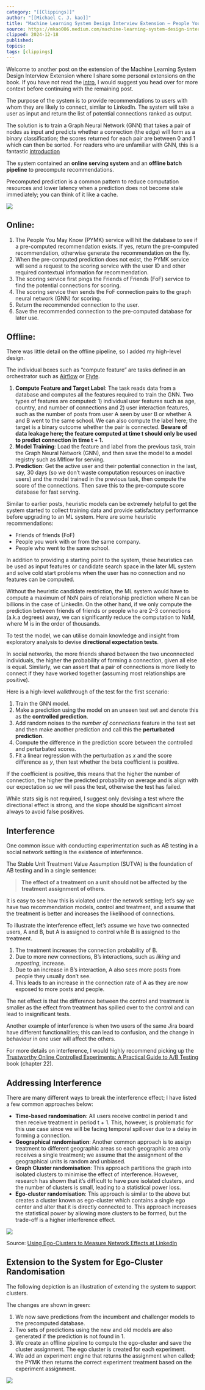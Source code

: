 ```yaml
---
category: "[[Clippings]]"
author: "[[Michael C. J. kao]]"
title: "Machine Learning System Design Interview Extension — People You May Know"
source: https://mkao006.medium.com/machine-learning-system-design-interview-extension-people-you-may-know-787e0c9fdf3c
clipped: 2024-12-18
published: 
topics: 
tags: [clippings]
---
```


Welcome to another post on the extension of the Machine Learning System Design Interview Extension where I share some personal extensions on the book. If you have not read the [intro](https://medium.com/@mkao006/machine-learning-system-design-interview-a-personal-extension-intro-ad24b4989680), I would suggest you head over for more context before continuing with the remaining post.

The purpose of the system is to provide recommendations to users with whom they are likely to connect, similar to LinkedIn. The system will take a user as input and return the list of potential connections ranked as output.

The solution is to train a Graph Neural Network (GNN) that takes a pair of nodes as input and predicts whether a connection (the edge) will form as a binary classification; the scores returned for each pair are between 0 and 1 which can then be sorted. For readers who are unfamiliar with GNN, this is a fantastic [introduction](https://distill.pub/2021/gnn-intro/#graph-to-tensor)

The system contained an **online serving system** and an **offline batch pipeline** to precompute recommendations.

Precomputed prediction is a common pattern to reduce computation resources and lower latency when a prediction does not become stale immediately; you can think of it like a cache.

![](https://miro.medium.com/v2/resize:fit:1400/1*GuQ13L7ZwSyGsRgt6gJA4g.png)

## Online:

1.  The People You May Know (PYMK) service will hit the database to see if a pre-computed recommendation exists. If yes, return the pre-computed recommendation, otherwise generate the recommendation on the fly.
2.  When the pre-computed prediction does not exist, the PYMK service will send a request to the scoring service with the user ID and other required contextual information for recommendation.
3.  The scoring service first pings the Friends of Friends (FoF) service to find the potential connections for scoring.
4.  The scoring service then sends the FoF connection pairs to the graph neural network (GNN) for scoring.
5.  Return the recommended connection to the user.
6.  Save the recommended connection to the pre-computed database for later use.

## Offline:

There was little detail on the offline pipeline, so I added my high-level design.

The individual boxes such as “compute feature” are tasks defined in an orchestrator such as [Airflow](https://airflow.apache.org/) or [Flyte](https://flyte.org/).

1.  **Compute Feature and Target Label**: The task reads data from a database and computes all the features required to train the GNN. Two types of features are computed: 1) individual user features such as age, country, and number of connections and 2) user interaction features, such as the number of posts from user A seen by user B or whether A and B went to the same school. We can also compute the label here; the target is a binary outcome whether the pair is connected. **Beware of data leakage here; the feature computed at time t should only be used to predict connection in time t + 1.**
2.  **Model Training**: Load the feature and label from the previous task, train the Graph Neural Network (GNN), and then save the model to a model registry such as Mlflow for serving.
3.  **Prediction**: Get the active user and their potential connection in the last, say, 30 days (so we don’t waste computation resources on inactive users) and the model trained in the previous task, then compute the score of the connections. Then save this to the pre-compute score database for fast serving.

Similar to earlier posts, heuristic models can be extremely helpful to get the system started to collect training data and provide satisfactory performance before upgrading to an ML system. Here are some heuristic recommendations:

-   Friends of friends (FoF)
-   People you work with or from the same company.
-   People who went to the same school.

In addition to providing a starting point to the system, these heuristics can be used as input features or candidate search space in the later ML system and solve cold start problems when the user has no connection and no features can be computed.

Without the heuristic candidate restriction, the ML system would have to compute a maximum of NxN pairs of relationship prediction where N can be billions in the case of LinkedIn. On the other hand, if we only compute the prediction between friends of friends or people who are 2–3 connections (a.k.a degrees) away, we can significantly reduce the computation to NxM, where M is in the order of thousands.

To test the model, we can utilise domain knowledge and insight from exploratory analysis to devise **directional expectation tests**.

In social networks, the more friends shared between the two unconnected individuals, the higher the probability of forming a connection, given all else is equal. Similarly, we can assert that a pair of connections is more likely to connect if they have worked together (assuming most relationships are positive).

Here is a high-level walkthrough of the test for the first scenario:

1.  Train the GNN model.
2.  Make a prediction using the model on an unseen test set and denote this as the **controlled prediction**.
3.  Add random noises to the *number of connections* feature in the test set and then make another prediction and call this the **perturbated prediction**.
4.  Compute the difference in the prediction score between the controlled and perturbated scores.
5.  Fit a linear regression with the perturbation as *x* and the score difference as *y*, then test whether the beta coefficient is positive.

If the coefficient is positive, this means that the higher the number of connection, the higher the predicted probability on average and is align with our expectation so we will pass the test, otherwise the test has failed.

While stats sig is not required, I suggest only devising a test where the directional effect is strong, and the slope should be significant almost always to avoid false positives.

## Interference

One common issue with conducting experimentation such as AB testing in a social network setting is the existence of interference.

The Stable Unit Treatment Value Assumption (SUTVA) is the foundation of AB testing and in a single sentence:

> **The effect of a treatment on a unit should not be affected by the treatment assignment of others**.

It is easy to see how this is violated under the network setting; let’s say we have two recommendation models, control and treatment, and assume that the treatment is better and increases the likelihood of connections.

To illustrate the interference effect, let’s assume we have two connected users, A and B, but A is assigned to control while B is assigned to the treatment.

1.  The treatment increases the connection probability of B.
2.  Due to more new connections, B’s interactions, such as *liking* and *reposting*, increase.
3.  Due to an increase in B’s interaction, A also sees more posts from people they usually don’t see.
4.  This leads to an increase in the connection rate of A as they are now exposed to more posts and people.

The net effect is that the difference between the control and treatment is smaller as the effect from treatment has spilled over to the control and can lead to insignificant tests.

Another example of interference is when two users of the same Jira board have different functionalities; this can lead to confusion, and the change in behaviour in one user will affect the others.

For more details on interference, I would highly recommend picking up the [Trustworthy Online Controlled Experiments: A Practical Guide to A/B Testing](https://www.amazon.com/Trustworthy-Online-Controlled-Experiments-Practical/dp/1108724264) book (chapter 22).

## Addressing Interference

There are many different ways to break the interference effect; I have listed a few common approaches below:

-   **Time-based randomisation**: All users receive control in period t and then receive treatment in period t + 1. This, however, is problematic for this use case since we will be facing temporal spillover due to a delay in forming a connection.
-   **Geographical randomisation**: Another common approach is to assign treatment to different geographic areas so each geographic area only receives a single treatment; we assume that the assignment of the geographical units is random and unbiased.
-   **Graph Cluster randomisation**: This approach partitions the graph into isolated clusters to minimise the effect of interference. However, research has shown that it’s difficult to have pure isolated clusters, and the number of clusters is small, leading to a statistical power loss.
-   **Ego-cluster randomisation**: This approach is similar to the above but creates a cluster known as ego-cluster which contains a single ego center and alter that it is directly connected to. This approach increases the statistical power by allowing more clusters to be formed, but the trade-off is a higher interference effect.

![](https://miro.medium.com/v2/resize:fit:1400/1*fi3JXeJnl5QFmb74Y39e-A.png)

Source: [Using Ego-Clusters to Measure Network Effects at LinkedIn](https://arxiv.org/pdf/1903.08755.pdf)

## Extension to the System for Ego-Cluster Randomisation

The following depiction is an illustration of extending the system to support clusters.

The changes are shown in green:

1.  We now save predictions from the incumbent and challenger models to the precomputed database.
2.  Two sets of predictions using the new and old models are also generated if the prediction is not found in 1.
3.  We create an offline pipeline to compute the ego-cluster and save the cluster assignment. The ego cluster is created for each experiment.
4.  We add an experiment engine that returns the assignment when called; the PYMK then returns the correct experiment treatment based on the experiment assignment.

![](https://miro.medium.com/v2/resize:fit:1400/1*O8kSH4WAy4ujJDfNM3tRVw.png)